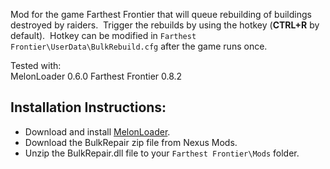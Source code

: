 ﻿Mod for the game Farthest Frontier that will queue rebuilding of buildings destroyed by raiders.  Trigger the rebuilds by using the hotkey (**CTRL+R** by default).  Hotkey can be modified in `Farthest Frontier\UserData\BulkRebuild.cfg` after the game runs once.

Tested with:  
MelonLoader 0.6.0
Farthest Frontier 0.8.2

## Installation Instructions:

* Download and install [MelonLoader](https://github.com/LavaGang/MelonLoader).﻿﻿
* Download the BulkRepair zip file from Nexus Mods.
* Unzip the BulkRepair.dll file to your `Farthest Frontier\Mods` folder.


